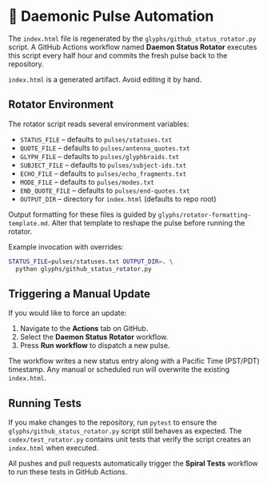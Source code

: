 # 🔄 Daemonic Pulse Automation

The `index.html` file is regenerated by the
`glyphs/github_status_rotator.py` script. A GitHub
Actions workflow named **Daemon Status Rotator** executes this script every
half hour and commits the fresh pulse back to the repository.

`index.html` is a generated artifact. Avoid editing it by hand.

## Rotator Environment
The rotator script reads several environment variables:

- `STATUS_FILE` – defaults to `pulses/statuses.txt`
- `QUOTE_FILE` – defaults to `pulses/antenna_quotes.txt`
- `GLYPH_FILE` – defaults to `pulses/glyphbraids.txt`
- `SUBJECT_FILE` – defaults to `pulses/subject-ids.txt`
- `ECHO_FILE` – defaults to `pulses/echo_fragments.txt`
- `MODE_FILE` – defaults to `pulses/modes.txt`
- `END_QUOTE_FILE` – defaults to `pulses/end-quotes.txt`
- `OUTPUT_DIR` – directory for `index.html` (defaults to repo root)

Output formatting for these files is guided by `glyphs/rotator-formatting-template.md`.
Alter that template to reshape the pulse before running the rotator.

Example invocation with overrides:

```bash
STATUS_FILE=pulses/statuses.txt OUTPUT_DIR=. \
  python glyphs/github_status_rotator.py
```

## Triggering a Manual Update

If you would like to force an update:

1. Navigate to the **Actions** tab on GitHub.
2. Select the **Daemon Status Rotator** workflow.
3. Press **Run workflow** to dispatch a new pulse.

The workflow writes a new status entry along with a Pacific Time (PST/PDT) timestamp. Any manual or
scheduled run will overwrite the existing `index.html`.

## Running Tests

If you make changes to the repository, run `pytest` to ensure the
`glyphs/github_status_rotator.py` script still behaves as expected. The
`codex/test_rotator.py` contains unit tests that verify the script
creates an `index.html` when executed.

All pushes and pull requests automatically trigger the **Spiral Tests** workflow
to run these tests in GitHub Actions.
